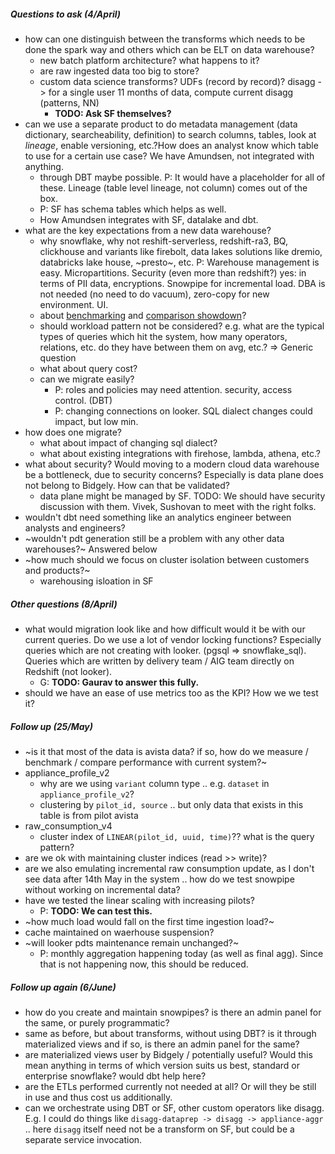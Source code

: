 ##### Questions to ask (4/April)
- how can one distinguish between the transforms which needs to be done the spark way and others which can be ELT on data warehouse? 
    - new batch platform architecture? what happens to it?
    - are raw ingested data too big to store?
    - custom data science transforms? UDFs (record by record)? disagg -> for a single user 11 months of data, compute current disagg (patterns, NN)
      - __TODO: Ask SF themselves?__
- can we use a separate product to do metadata management (data dictionary, searcheability, definition) to search columns, tables, look at _lineage_, enable versioning, etc.?How does an analyst know which table to use for a certain use case? We have Amundsen, not integrated with anything.
  - through DBT maybe possible. P: It would have a placeholder for all of these. Lineage (table level lineage, not column) comes out of the box.
  - P: SF has schema tables which helps as well.
  - How Amundsen integrates with SF, datalake and dbt.
- what are the key expectations from a new data warehouse?
    - why snowflake, why not reshift-serverless, redshift-ra3, BQ, clickhouse and variants like firebolt, data lakes solutions like dremio, databricks lake house, ~presto~, etc. P: Warehouse management is easy. Micropartitions. Security (even more than redshift?) yes: in terms of PII data, encryptions. Snowpipe for incremental load. DBA is not needed (no need to do vacuum), zero-copy for new environment. UI.
    - about [benchmarking][1] and [comparison showdown][2]?
    - should workload pattern not be considered? e.g. what are the typical types of queries which hit the system, how many operators, relations, etc. do they have between them on avg, etc.? => Generic question
    - what about query cost?
    - can we migrate easily?
      - P: roles and policies may need attention. security, access control. (DBT)
      - P: changing connections on looker. SQL dialect changes could impact, but low min.
- how does one migrate?
    - what about impact of changing sql dialect?
    - what about existing integrations with firehose, lambda, athena, etc.?
- what about security? Would moving to a modern cloud data warehouse be a bottleneck, due to security concerns? Especially is data plane does not belong to Bidgely. How can that be validated?
  - data plane might be managed by SF. TODO: We should have security discussion with them. Vivek, Sushovan to meet with the right folks.
- wouldn't dbt need something like an analytics engineer between  analysts and engineers?
- ~wouldn't pdt generation still be a problem with any other data warehouses?~ Answered below
- ~how much should we focus on cluster isolation between customers and products?~
  - warehousing isloation in SF

##### Other questions (8/April)
- what would migration look like and how difficult would it be with our current queries. Do we use a lot of vendor locking functions? Especially queries which are not creating with looker. (pgsql => snowflake_sql). Queries which are written by delivery team / AIG team directly on Redshift (not looker).
  - G: __TODO: Gaurav to answer this fully.__
- should we have an ease of use metrics too as the KPI? How we we test it?

##### Follow up (25/May)
- ~is it that most of the data is avista data? if so, how do we measure / benchmark / compare performance with current system?~
- appliance_profile_v2
    - why are we using `variant` column type .. e.g. `dataset` in `appliance_profile_v2`?
    - clustering by `pilot_id, source` .. but only data that exists in this table is from pilot avista
- raw_consumption_v4
    - cluster index of `LINEAR(pilot_id, uuid, time)`?? what is the query pattern?
- are we ok with maintaining cluster indices (read >> write)?
- are we also emulating incremental raw consumption update, as I don't see data after 14th May in the system .. how do we test snowpipe without working on incremental data?
- have we tested the linear scaling with increasing pilots?
  - P: __TODO: We can test this.__
- ~how much load would fall on the first time ingestion load?~
- cache maintained on waerhouse suspension?
- ~will looker pdts maintenance remain unchanged?~
  - P: monthly aggregation happening today (as well as final agg). Since that is not happening now, this should be reduced.

##### Follow up again (6/June)
- how do you create and maintain snowpipes? is there an admin panel for the same, or purely programmatic?
- same as before, but about transforms, without using DBT? is it through materialized views and if so, is there an admin panel for the same?
- are materialized views user by Bidgely / potentially useful? Would this mean anything in terms of which version suits us best, standard or enterprise snowflake? would dbt help here?
- are the ETLs performed currently not needed at all? Or will they be still in use and thus cost us additionally.
- can we orchestrate using DBT or SF, other custom operators like disagg. E.g. I could do things like `disagg-dataprep -> disagg -> appliance-aggr` .. here `disagg` itself need not be a transform on SF, but could be a separate service invocation.

[1]: https://www.fivetran.com/blog/warehouse-benchmark
[2]: https://poplindata.com/data-warehouses/2021-database-showdown-bigquery-vs-redshift-vs-snowflake/
